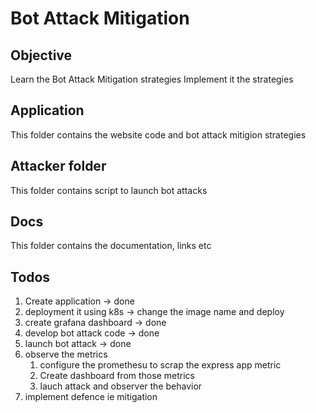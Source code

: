 # Bot Attack Mitigation

## Objective

Learn the Bot Attack Mitigation strategies
Implement it the strategies

## Application

This folder contains the website code and bot attack mitigion strategies

## Attacker folder

This folder contains script to launch bot attacks

## Docs

This folder contains the documentation, links etc

## Todos

1. Create application -> done
2. deployment it using k8s -> change the image name and deploy
3. create grafana dashboard -> done
4. develop bot attack code -> done
5. launch bot attack -> done
6. observe the metrics
   1. configure the promethesu to scrap the express app metric
   2. Create dashboard from those metrics
   3. lauch attack and observer the behavior
7. implement defence ie mitigation
